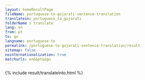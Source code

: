 ```yaml
---
layout: homeResultPage
fileName: portuguese-to-gujarati-sentence-translation
translatein: portuguese_to_gujarati
folderName : translate
lang: en
from: pt
to: gu
langname: portuguese-to
permalink: /portuguese-to-gujarati-sentence-translation/result
sitemap: false
nointernationalization: true
matchurls: en&&pt&&gu
---
```

{% include result/translateinto.html %}

<script src="/js/result/translation.js" data-foldername="{{page.folderName}}" data-lang="{{page.lang}}"></script>
